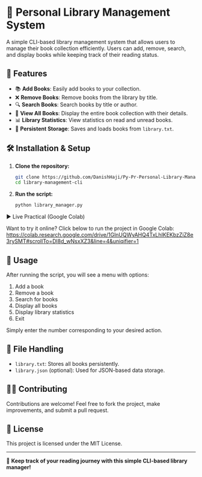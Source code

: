 # 📖 Personal Library Management System

A simple CLI-based library management system that allows users to manage their book collection efficiently. Users can add, remove, search, and display books while keeping track of their reading status.

## 🚀 Features
- 📚 **Add Books**: Easily add books to your collection.
- ❌ **Remove Books**: Remove books from the library by title.
- 🔍 **Search Books**: Search books by title or author.
- 📖 **View All Books**: Display the entire book collection with their details.
- 📊 **Library Statistics**: View statistics on read and unread books.
- 💾 **Persistent Storage**: Saves and loads books from `library.txt`.

## 🛠️ Installation & Setup
1. **Clone the repository:**
   ```bash
   git clone https://github.com/DanishHaji/Py-Pr-Personal-Library-Manager-CLI-.git
   cd library-management-cli
   ```
2. **Run the script:**
   ```bash
   python library_manager.py
   ```

▶️ Live Practical (Google Colab)

Want to try it online? Click below to run the project in Google Colab:
https://colab.research.google.com/drive/1GlnUQWyAHQ4TxLhIKEKbzZiZ8e3rySMT#scrollTo=Dl8d_wNsxXZ3&line=4&uniqifier=1


## 📌 Usage
After running the script, you will see a menu with options:
1. Add a book
2. Remove a book
3. Search for books
4. Display all books
5. Display library statistics
6. Exit

Simply enter the number corresponding to your desired action.

## 📂 File Handling
- `library.txt`: Stores all books persistently.
- `library.json` (optional): Used for JSON-based data storage.

## 👨‍💻 Contributing
Contributions are welcome! Feel free to fork the project, make improvements, and submit a pull request.

## 📜 License
This project is licensed under the MIT License.

---

🚀 **Keep track of your reading journey with this simple CLI-based library manager!**

